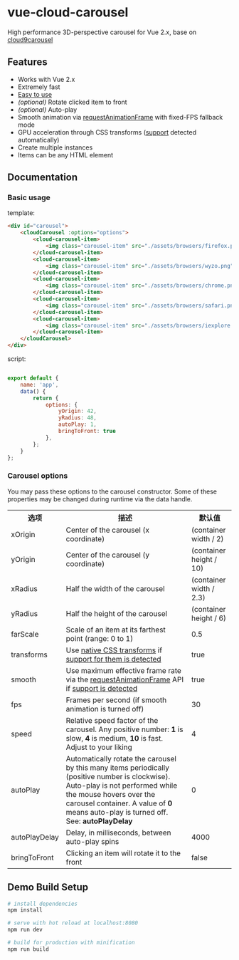# vue-cloud-carousel

High performance 3D-perspective carousel for Vue 2.x, base on [cloud9carousel](https://github.com/specious/cloud9carousel)

## Features

- Works with Vue 2.x
- Extremely fast
- [Easy to use](#basic-usage)
- *(optional)* Rotate clicked item to front
- *(optional)* Auto-play
- Smooth animation via [requestAnimationFrame](https://developer.mozilla.org/docs/Web/API/window/requestAnimationFrame) with fixed-FPS fallback mode
- GPU acceleration through CSS transforms ([support](http://caniuse.com/transforms) detected automatically)
- Create multiple instances
- Items can be any HTML element

## Documentation

### Basic usage

template:
```html
<div id="carousel">
    <cloudCarousel :options="options">
        <cloud-carousel-item>
            <img class="carousel-item" src="./assets/browsers/firefox.png" alt="Firefox">
        </cloud-carousel-item>
        <cloud-carousel-item>
            <img class="carousel-item" src="./assets/browsers/wyzo.png" alt="Firefox">
        </cloud-carousel-item>
        <cloud-carousel-item>
            <img class="carousel-item" src="./assets/browsers/chrome.png" alt="Firefox">
        </cloud-carousel-item>
        <cloud-carousel-item>
            <img class="carousel-item" src="./assets/browsers/safari.png" alt="Firefox">
        </cloud-carousel-item>
        <cloud-carousel-item>
            <img class="carousel-item" src="./assets/browsers/iexplore.png" alt="Firefox">
        </cloud-carousel-item>
    </cloudCarousel>
</div>
```

script:
```js

export default {
    name: 'app',
    data() {
        return {
            options: {
                yOrigin: 42,
                yRadius: 48,
                autoPlay: 1,
                bringToFront: true
            },
        };
    }
};
```

### Carousel options

You may pass these options to the carousel constructor.  Some of these properties may be changed during runtime via the data handle.

<table>
  <tr>
    <th>选项</th>
    <th>描述</th>
    <th>默认值</th>
  </tr>
  <tr>
    <td>xOrigin</td>
    <td>Center of the carousel (x coordinate)</td>
    <td>(container width / 2)</td>
  </tr>
  <tr>
    <td>yOrigin</td>
    <td>Center of the carousel (y coordinate)</td>
    <td>(container height / 10)</td>
  </tr>
  <tr>
    <td>xRadius</td>
    <td>Half the width of the carousel</td>
    <td>(container width / 2.3)</td>
  </tr>
  <tr>
    <td>yRadius</td>
    <td>Half the height of the carousel</td>
    <td>(container height / 6)</td>
  </tr>
  <tr>
    <td>farScale</td>
    <td>Scale of an item at its farthest point (range: 0 to 1)</td>
    <td>0.5</td>
  </tr>
  <tr>
    <td>transforms</td>
    <td>Use <a href="http://learn.shayhowe.com/advanced-html-css/css-transforms">native CSS transforms</a> if <a href="http://caniuse.com/transforms">support for them is detected</a></td>
    <td>true</td>
  </tr>
  <tr>
    <td>smooth</td>
    <td>Use maximum effective frame rate via the <a href="https://developer.mozilla.org/docs/Web/API/window.requestAnimationFrame">requestAnimationFrame</a> API if <a href="http://caniuse.com/requestanimationframe">support is detected</a></td>
    <td>true</td>
  </tr>
  <tr>
    <td>fps</td>
    <td>Frames per second (if smooth animation is turned off)</td>
    <td>30</td>
  </tr>
  <tr>
    <td>speed</td>
    <td>Relative speed factor of the carousel.  Any positive number: <b>1</b> is slow, <b>4</b> is medium, <b>10</b> is fast.  Adjust to your liking</td>
    <td>4</td>
  </tr>
  <tr>
    <td>autoPlay</td>
    <td>Automatically rotate the carousel by this many items periodically (positive number is clockwise).  Auto-play is not performed while the mouse hovers over the carousel container.  A value of <b>0</b> means auto-play is turned off.  See: <b>autoPlayDelay</b></td>
    <td>0</td>
  </tr>
  <tr>
    <td>autoPlayDelay</td>
    <td>Delay, in milliseconds, between auto-play spins</td>
    <td>4000</td>
  </tr>
  <tr>
    <td>bringToFront</td>
    <td>Clicking an item will rotate it to the front</td>
    <td>false</td>
  </tr>
</table>

## Demo Build Setup

``` bash
# install dependencies
npm install

# serve with hot reload at localhost:8080
npm run dev

# build for production with minification
npm run build
```

